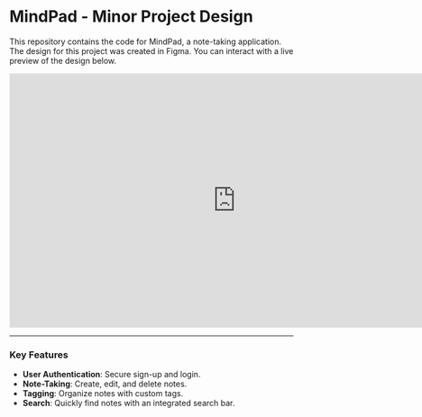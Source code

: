 # MindPad - Minor Project Design

This repository contains the code for MindPad, a note-taking application. The design for this project was created in Figma. You can interact with a live preview of the design below.

<iframe style="border: 1px solid rgba(0, 0, 0, 0.1);" width="800" height="450" src="https://embed.figma.com/design/Du4c2Eh8MxTCLcSqvV6rTX/Minor-Project?node-id=0-1&embed-host=share" allowfullscreen></iframe>

---

### Key Features
* **User Authentication**: Secure sign-up and login.
* **Note-Taking**: Create, edit, and delete notes.
* **Tagging**: Organize notes with custom tags.
* **Search**: Quickly find notes with an integrated search bar.
 
